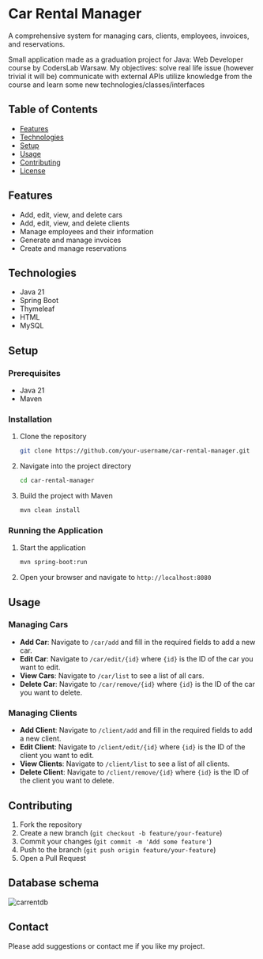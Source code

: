 # Car Rental Manager

A comprehensive system for managing cars, clients, employees, invoices, and reservations.

Small application made as a graduation project for Java: Web Developer course by CodersLab Warsaw. My objectives:
solve real life issue (however trivial it will be)
communicate with external APIs
utilize knowledge from the course and learn some new technologies/classes/interfaces

## Table of Contents
- [Features](#features)
- [Technologies](#technologies)
- [Setup](#setup)
- [Usage](#usage)
- [Contributing](#contributing)
- [License](#license)

## Features
- Add, edit, view, and delete cars
- Add, edit, view, and delete clients
- Manage employees and their information
- Generate and manage invoices
- Create and manage reservations

## Technologies
- Java 21
- Spring Boot
- Thymeleaf
- HTML
- MySQL

## Setup

### Prerequisites
- Java 21
- Maven

### Installation
1. Clone the repository
    ```bash
    git clone https://github.com/your-username/car-rental-manager.git
    ```
2. Navigate into the project directory
    ```bash
    cd car-rental-manager
    ```
3. Build the project with Maven
    ```bash
    mvn clean install
    ```

### Running the Application
1. Start the application
    ```bash
    mvn spring-boot:run
    ```
2. Open your browser and navigate to `http://localhost:8080`

## Usage

### Managing Cars
- **Add Car**: Navigate to `/car/add` and fill in the required fields to add a new car.
- **Edit Car**: Navigate to `/car/edit/{id}` where `{id}` is the ID of the car you want to edit.
- **View Cars**: Navigate to `/car/list` to see a list of all cars.
- **Delete Car**: Navigate to `/car/remove/{id}` where `{id}` is the ID of the car you want to delete.

### Managing Clients
- **Add Client**: Navigate to `/client/add` and fill in the required fields to add a new client.
- **Edit Client**: Navigate to `/client/edit/{id}` where `{id}` is the ID of the client you want to edit.
- **View Clients**: Navigate to `/client/list` to see a list of all clients.
- **Delete Client**: Navigate to `/client/remove/{id}` where `{id}` is the ID of the client you want to delete.

## Contributing
1. Fork the repository
2. Create a new branch (`git checkout -b feature/your-feature`)
3. Commit your changes (`git commit -m 'Add some feature'`)
4. Push to the branch (`git push origin feature/your-feature`)
6. Open a Pull Request
   
## Database schema
![carrentdb](https://github.com/lukaszzwolak/CarRentalManager/assets/145567355/ceadb7a2-3767-47ff-9fce-f67297d57609)

## Contact
Please add suggestions or contact me if you like my project.

